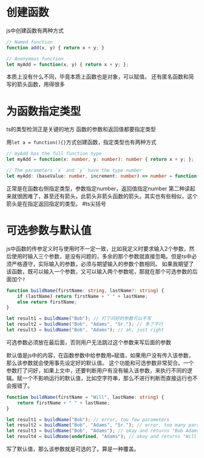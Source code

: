 # 创建函数
js中创建函数有两种方式
```ts
// Named function 
function add(x, y) { return x + y; } 

// Anonymous function 
let myAdd = function(x, y) { return x + y; };
```
本质上没有什么不同，毕竟本质上函数也是对象，可以赋值。
还有匿名函数和简写的箭头函数，用得很多

# 为函数指定类型
ts的类型检测正是关键的地方
函数的参数和返回值都要指定类型

用`let a = function(){}`方式创建函数，指定类型也有两种方式
```ts
// myAdd has the full function type 
let myAdd = function(x: number, y: number): number { return x + y; }; 

// The parameters `x` and `y` have the type number 
let myAdd: (baseValue: number, increment: number) => number = function(x, y) { return x + y; };
```
正常是在函数右侧指定类型，参数指定number，返回值指定number
第二种读起来就很困难了，甚至还有箭头，此箭头非箭头函数的箭头。其实也有些相似，这个箭头是在指定返回指定的类型。
#ts尖括号 

# 可选参数与默认值
js中函数的传参定义时与使用时不一定一致，比如我定义时要求输入2个参数，然后使用时输入三个参数，是没有问题的，多余的那个参数就直接忽略。但是ts中必须严格遵守，实际输入的参数，必须与期望输入的参数个数相同。
如果我期望了该函数，既可以输入一个参数，又可以输入两个参数呢，那就在那个可选参数的后面加个`?`
```ts
function buildName(firstName: string, lastName?: string) {
	if (lastName) return firstName + " " + lastName; 
	else return firstName; 
} 

let result1 = buildName("Bob"); // 打了问好的参数可以不写
let result2 = buildName("Bob", "Adams", "Sr."); // 多了不行 
let result3 = buildName("Bob", "Adams"); // ah, just right
```
可选参数必须放在最后面，否则用户无法跳过这个参数来写后面的参数

默认值是js中的内容，在函数参数中给参数用`=`赋值，如果用户没有传入该参数，那么该参数就会使用事先设定好的默认值。
这个功能和可选参数非常契合。一个参数打了问好，如果上文中，还要判断用户有没有输入该参数，来执行不同的逻辑。赋一个不影响运行的默认值，比如空字符串，那么不进行判断而直接运行也不会报错了。
```ts
function buildName(firstName = "Will", lastName: string) {
	return firstName + " " + lastName; 
} 

let result1 = buildName("Bob"); // error, too few parameters 
let result2 = buildName("Bob", "Adams", "Sr."); // error, too many parameters 
let result3 = buildName("Bob", "Adams"); // okay and returns "Bob Adams" 
let result4 = buildName(undefined, "Adams"); // okay and returns "Will Adams"
```
写了默认值，那么该参数就是可选的了。算是一种覆盖。


